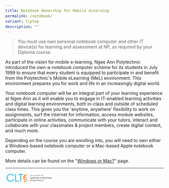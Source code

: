 ```yaml
---
title: Notebook Ownership For Mobile eLearning
permalink: /notebook/
variant: tiptap
description: ""
---
```

<blockquote>
<p>You must use own personal notebook computer and other IT device(s) for
learning and assessment at NP, as required by your Diploma course.</p>
</blockquote>
<p>As part of the vision for mobile e-learning, Ngee Ann Polytechnic introduced
the own-a-notebook computer scheme for its students in July 1999 to ensure
that every student is equipped to participate in and benefit from the Polytechnic's
Mobile eLearning (MeL) environment. This environment prepares you for work
and life in an increasingly digital world.</p>
<p>Your notebook computer will be an integral part of your learning experience
at Ngee Ann as it will enable you to engage in IT-enabled learning activities
and digital learning environments, both in-class and outside of scheduled
class times. This gives you the 'anytime, anywhere' flexibility to work
on assignments, surf the internet for information, access module websites,
participate in online activities, communicate with your tutors, interact
and collaborate with your classmates &amp; project members, create digital
content, and much more.</p>
<p>Depending on the course you are enrolling into, you will need to own either
a Windows-based notebook computer or a Mac-based Apple notebook computer.</p>
<p>More details can be found on the "<a href="/notebook/winormac" rel="noopener noreferrer nofollow" target="_blank">Windows or Mac?</a>" page.</p>
<hr>
<div class="isomer-image-wrapper">
<img style="width: 30%;" height="auto" width="100%" alt="clte logo" src="/images/CLTE_logo.png">
</div>
<p></p>